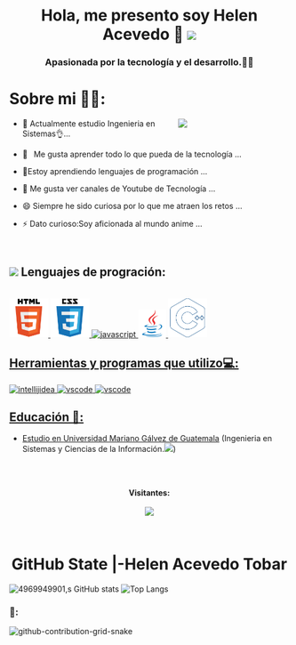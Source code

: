 
<h1 align ="center"> Hola, me presento soy Helen Acevedo 👋 <img src="https://i.pinimg.com/originals/80/7b/5c/807b5c4b02e765bb4930b7c66662ef4b.gif" width="50"></h1>
<h3 align="center"> Apasionada por la tecnología y el desarrollo.👨‍💻</h3>

# Sobre mi 👨‍💻:
<img align='right' src="https://media.tenor.com/mJiMZwDloXwAAAAC/typing-cute.gif" width="200">

- 📖 Actualmente estudio Ingenieria en Sistemas👌...
- 🔭 &ensp;Me gusta aprender todo lo que pueda de la tecnología ...
- 🌱Estoy aprendiendo lenguajes de programación ...
- 👯 Me gusta ver canales de Youtube  de Tecnología ...
- 😄 Siempre he sido curiosa por lo que me atraen los retos ...
- ⚡ Dato curioso:Soy aficionada al mundo anime ...

    <br>


    
## <img src="https://media.giphy.com/media/VgCDAzcKvsR6OM0uWg/giphy.gif" width="50"> Lenguajes  de progración:
<br>
<a href="https://www.w3.org/html/" target="_blank" rel="noreferrer"> <img src="https://raw.githubusercontent.com/devicons/devicon/master/icons/html5/html5-original-wordmark.svg" alt="html5" width="70" height=70"/>
<a href="https://www.w3schools.com/css/" target="_blank" rel="noreferrer"> <img src="https://raw.githubusercontent.com/devicons/devicon/master/icons/css3/css3-original-wordmark.svg" alt="css3" width="70" height="70"/>
<a href="https://developer.mozilla.org/en-US/docs/Web/JavaScript" target="_blank" rel="noreferrer"> <img src="https://cdn.worldvectorlogo.com/logos/javascript-1.svg" alt="javascript" width="70" height="70"/>
<a href="https://www.java.com/es/" target="_blank" rel="noreferrer"> <img src="https://raw.githubusercontent.com/devicons/devicon/master/icons/java/java-original.svg" alt="python" width="50" height="50"/>
<a href="https://visualstudio.microsoft.com/es/vs/features/cplusplus/" target="_blank" rel="noreferrer"> <img src="https://github.com/devicons/devicon/blob/master/icons/cplusplus/cplusplus-line.svg" alt="python" width="70" height="70"/>
    
## Herramientas y programas que utilizo💻:

<a href="https://www.jetbrains.com/idea/" target="_blank" rel="noreferrer"> <img src="https://upload.wikimedia.org/wikipedia/commons/thumb/9/9c/IntelliJ_IDEA_Icon.svg/768px-IntelliJ_IDEA_Icon.svg.png" alt="intellijidea" width="40" height="40"/>
<a href="https://code.visualstudio.com/" target="_blank" rel="noreferrer"> <img src="https://cdn.icon-icons.com/icons2/2107/PNG/512/file_type_vscode_icon_130084.png" alt="vscode" width="40" height="40"/>
<a href="https://netbeans.apache.org/" target="_blank" rel="noreferrer"> <img src="https://netbeans.apache.org/images/apache-netbeans.svg" alt="vscode" width="40" height="40"/>
## Educación 📖:
- Estudio en [Universidad Mariano Gálvez de Guatemala](https://www.umg.edu.gt/) (Ingenieria en Sistemas y Ciencias de la Información.<img src="https://media.tenor.com/q9s_XmoedE8AAAAi/piske-usagi.gif" width="50">)
<br>
<div align="center">
<br><p align="centre"><b>Visitantes:</b></p>  
<p align="center"><img align="center" src="https://profile-counter.glitch.me/{4969949901}/count.svg" /></p> 
<br>
</div>

<h1 align="center">GitHub State |-Helen Acevedo Tobar </h1>

![4969949901,s GitHub stats](https://github-readme-stats.vercel.app/api?username=4969949901&theme=-yellow&show_icons=true)
![Top Langs](https://github-readme-stats.vercel.app/api/top-langs/?username=4969949901&theme=galexy-yellow&layout=compact)
### 🐛:
![github-contribution-grid-snake](https://user-images.githubusercontent.com/95446275/199621643-09ab86d6-519d-4926-ad71-84316f093dd3.svg)
